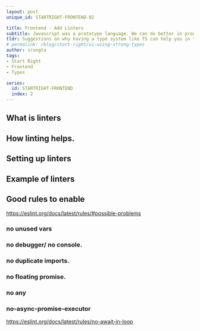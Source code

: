 ```yaml
---
layout: post
unique_id: STARTRIGHT-FRONTEND-02

title: Frontend - Add Linters
subtitle: Javascript was a prototype language. We can do better in production.
tldr: Suggestions on why having a type system like TS can help you in the long run.
# permalink: /blog/start-right/ui-using-strong-types
author: srungta
tags: 
- Start Right
- Frontend
- Types

series: 
  id: STARTRIGHT-FRONTEND
  index: 2
---
```


## What is linters

## How linting helps.

## Setting up linters

## Example of linters


## Good rules to enable

https://eslint.org/docs/latest/rules/#possible-problems

### no unused vars
### no debugger/ no console.
### no duplicate imports.
### no floating promise.
### no any
### no-async-promise-executor
https://eslint.org/docs/latest/rules/no-await-in-loop
